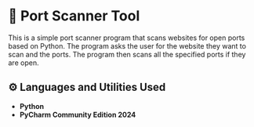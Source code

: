 <h1>📡 Port Scanner Tool</h1>

This is a simple port scanner program that scans websites for open ports based on Python. The program asks the user for the website they want to scan and the ports. The program then scans all the specified ports if they are open.

<h2>⚙️ Languages and Utilities Used</h2>

- <b>Python</b>
- <b>PyCharm Community Edition 2024</b>

